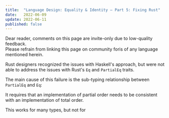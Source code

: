 ```yaml
---
title:  "Language Design: Equality & Identity – Part 5: Fixing Rust"
date:   2022-06-09
update: 2022-06-11
published: false
---
```


<div class="warn">
  Dear reader, comments on this page are invite-only due to low-quality feedback.<br/>
  Please refrain from linking this page on community foris of any language mentioned herein.
</div>

Rust designers recognized the issues with Haskell's approach, but were not able to address the issues with Rust's `Eq`
and `PartialEq` traits.

The main cause of this failure is the sub-typing relationship between `PartialEq` and `Eq`:

It requires that an implementation of partial order needs to be consistent with an implementation of total order.

This works for many types, but not for  
